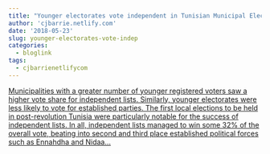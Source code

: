 ```yaml
---
title: "Younger electorates vote independent in Tunisian Municipal Elections"
author: 'cjbarrie.netlify.com'
date: '2018-05-23'
slug: younger-electorates-vote-indep
categories:
  - bloglink
tags:
  - cjbarrienetlifycom
---
```


[Municipalities with a greater number of younger registered voters saw a higher vote share for independent lists. Similarly, younger electorates were less likely to vote for established parties. The first local elections to be held in post-revolution Tunisia were particularly notable for the success of independent lists. In all, independent lists managed to win some 32% of the overall vote, beating into second and third place established political forces such as Ennahdha and Nidaa...<click to read more>](https://cjbarrie.netlify.com/post/bpost05222018/)

